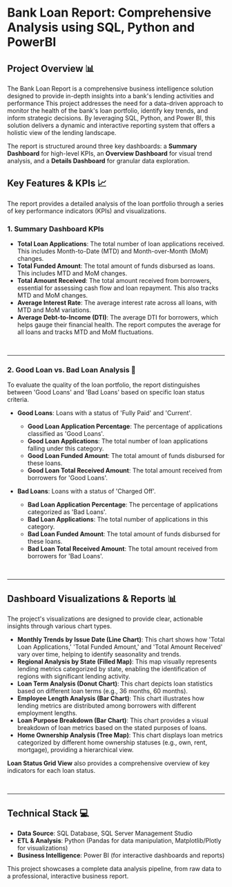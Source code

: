 # Bank Loan Report: Comprehensive Analysis using SQL, Python and PowerBI

## Project Overview 📊

The Bank Loan Report is a comprehensive business intelligence solution designed to provide in-depth insights into a bank's lending activities and performance
This project addresses the need for a data-driven approach to monitor the health of the bank's loan portfolio, identify key trends, and inform strategic decisions. 
By leveraging SQL, Python, and Power BI, this solution delivers a dynamic and interactive reporting system that offers a holistic view of the lending landscape.

The report is structured around three key dashboards: a **Summary Dashboard** for high-level KPIs, an **Overview Dashboard** for visual trend analysis, and a **Details Dashboard** for granular data exploration.

## Key Features & KPIs 📈

The report provides a detailed analysis of the loan portfolio through a series of key performance indicators (KPIs) and visualizations.

### 1. Summary Dashboard KPIs

* **Total Loan Applications**: The total number of loan applications received. This includes Month-to-Date (MTD) and Month-over-Month (MoM) changes.
* **Total Funded Amount**: The total amount of funds disbursed as loans. This includes MTD and MoM changes.
* **Total Amount Received**: The total amount received from borrowers, essential for assessing cash flow and loan repayment. This also tracks MTD and MoM changes.
* **Average Interest Rate**: The average interest rate across all loans, with MTD and MoM variations.
* **Average Debt-to-Income (DTI)**: The average DTI for borrowers, which helps gauge their financial health. The report computes the average for all loans and tracks MTD and MoM fluctuations.

<br>

---

### 2. Good Loan vs. Bad Loan Analysis 🏦

To evaluate the quality of the loan portfolio, the report distinguishes between 'Good Loans' and 'Bad Loans' based on specific loan status criteria.

* **Good Loans**: Loans with a status of 'Fully Paid' and 'Current'.
    * **Good Loan Application Percentage**: The percentage of applications classified as 'Good Loans'.
    * **Good Loan Applications**: The total number of loan applications falling under this category.
    * **Good Loan Funded Amount**: The total amount of funds disbursed for these loans.
    * **Good Loan Total Received Amount**: The total amount received from borrowers for 'Good Loans'.

* **Bad Loans**: Loans with a status of 'Charged Off'.
    * **Bad Loan Application Percentage**: The percentage of applications categorized as 'Bad Loans'.
    * **Bad Loan Applications**: The total number of applications in this category.
    * **Bad Loan Funded Amount**: The total amount of funds disbursed for these loans.
    * **Bad Loan Total Received Amount**: The total amount received from borrowers for 'Bad Loans'.

<br>

---

## Dashboard Visualizations & Reports 📊

The project's visualizations are designed to provide clear, actionable insights through various chart types.

* **Monthly Trends by Issue Date (Line Chart)**: This chart shows how 'Total Loan Applications,' 'Total Funded Amount,' and 'Total Amount Received' vary over time, helping to identify seasonality and trends.
* **Regional Analysis by State (Filled Map)**: This map visually represents lending metrics categorized by state, enabling the identification of regions with significant lending activity.
* **Loan Term Analysis (Donut Chart)**: This chart depicts loan statistics based on different loan terms (e.g., 36 months, 60 months).
* **Employee Length Analysis (Bar Chart)**: This chart illustrates how lending metrics are distributed among borrowers with different employment lengths.
* **Loan Purpose Breakdown (Bar Chart)**: This chart provides a visual breakdown of loan metrics based on the stated purposes of loans.
* **Home Ownership Analysis (Tree Map)**: This chart displays loan metrics categorized by different home ownership statuses (e.g., own, rent, mortgage), providing a hierarchical view.

**Loan Status Grid View** also provides a comprehensive overview of key indicators for each loan status.

<br>

---

## Technical Stack 💻

* **Data Source**: SQL Database, SQL Server Management Studio
* **ETL & Analysis**: Python (Pandas for data manipulation, Matplotlib/Plotly for visualizations)
* **Business Intelligence**: Power BI (for interactive dashboards and reports)

This project showcases a complete data analysis pipeline, from raw data to a professional, interactive business report.
